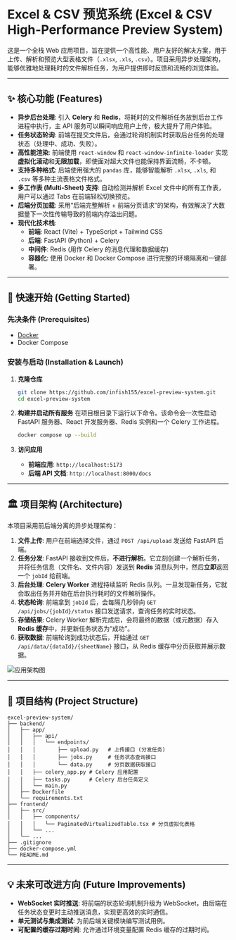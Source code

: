 # Excel & CSV 预览系统 (Excel & CSV High-Performance Preview System)

这是一个全栈 Web 应用项目，旨在提供一个高性能、用户友好的解决方案，用于上传、解析和预览大型表格文件（`.xlsx`, `.xls`, `.csv`）。项目采用异步处理架构，能够优雅地处理耗时的文件解析任务，为用户提供即时反馈和流畅的浏览体验。

---

## ✨ 核心功能 (Features)

- **异步后台处理**: 引入 **Celery** 和 **Redis**，将耗时的文件解析任务放到后台工作进程中执行，主 API 服务可以瞬间响应用户上传，极大提升了用户体验。
- **任务状态轮询**: 前端在提交文件后，会通过轮询机制实时获取后台任务的处理状态（处理中、成功、失败）。
- **高性能渲染**: 前端使用 `react-window` 和 `react-window-infinite-loader` 实现**虚拟化滚动**和**无限加载**，即使面对超大文件也能保持界面流畅，不卡顿。
- **支持多种格式**: 后端使用强大的 `pandas` 库，能够智能解析 `.xlsx`, `.xls`, 和 `.csv` 等多种主流表格文件格式。
- **多工作表 (Multi-Sheet) 支持**: 自动检测并解析 Excel 文件中的所有工作表，用户可以通过 Tabs 在前端轻松切换预览。
- **后端分页加载**: 采用“后端完整解析 + 前端分页请求”的架构，有效解决了大数据量下一次性传输导致的前端内存溢出问题。
- **现代化技术栈**:
    - **前端**: React (Vite) + TypeScript + Tailwind CSS
    - **后端**: FastAPI (Python) + Celery
    - **中间件**: Redis (用作 Celery 的消息代理和数据缓存)
    - **容器化**: 使用 Docker 和 Docker Compose 进行完整的环境隔离和一键部署。

---

## 🚀 快速开始 (Getting Started)

### 先决条件 (Prerequisites)

- [Docker](https://www.docker.com/products/docker-desktop/)
- Docker Compose

### 安装与启动 (Installation & Launch)

1.  **克隆仓库**
    ```bash
    git clone https://github.com/infish155/excel-preview-system.git
    cd excel-preview-system
    ```

2.  **构建并启动所有服务**
    在项目根目录下运行以下命令。该命令会一次性启动 FastAPI 服务器、React 开发服务器、Redis 实例和一个 Celery 工作进程。
    ```bash
    docker compose up --build
    ```

3.  **访问应用**
    - **前端应用**: `http://localhost:5173`
    - **后端 API 文档**: `http://localhost:8000/docs`

---

## 🏛️ 项目架构 (Architecture)

本项目采用前后端分离的异步处理架构：

1.  **文件上传**: 用户在前端选择文件，通过 `POST /api/upload` 发送给 FastAPI 后端。
2.  **任务分发**: FastAPI 接收到文件后，**不进行解析**。它立刻创建一个解析任务，并将任务信息（文件名、文件内容）发送到 **Redis** 消息队列中，然后**立即**返回一个 `jobId` 给前端。
3.  **后台处理**: **Celery Worker** 进程持续监听 Redis 队列。一旦发现新任务，它就会取出任务并开始在后台执行耗时的文件解析操作。
4.  **状态轮询**: 前端拿到 `jobId` 后，会每隔几秒钟向 `GET /api/jobs/{jobId}/status` 接口发送请求，查询任务的实时状态。
5.  **存储结果**: Celery Worker 解析完成后，会将最终的数据（或元数据）存入 **Redis 缓存**中，并更新任务状态为“成功”。
6.  **获取数据**: 前端轮询到成功状态后，开始通过 `GET /api/data/{dataId}/{sheetName}` 接口，从 Redis 缓存中分页获取并展示数据。

![应用架构图](https://i.imgur.com/gK2IBd7.png)

---

## 📁 项目结构 (Project Structure)

```
excel-preview-system/
├── backend/
│   ├── app/
│   │   ├── api/
│   │   │   └── endpoints/
│   │   │       ├── upload.py   # 上传接口 (分发任务)
│   │   │       ├── jobs.py     # 任务状态查询接口
│   │   │       └── data.py     # 分页数据获取接口
│   │   ├── celery_app.py # Celery 应用配置
│   │   ├── tasks.py      # Celery 后台任务定义
│   │   └── main.py
│   ├── Dockerfile
│   └── requirements.txt
├── frontend/
│   ├── src/
│   │   ├── components/
│   │   │   └── PaginatedVirtualizedTable.tsx # 分页虚拟化表格
│   │   └── ...
│   └── ...
├── .gitignore
├── docker-compose.yml
└── README.md
```

---

## 💡 未来可改进方向 (Future Improvements)

- **WebSocket 实时推送**: 将前端的状态轮询机制升级为 WebSocket，由后端在任务状态变更时主动推送消息，实现更高效的实时通信。
- **单元测试与集成测试**: 为前后端关键模块编写测试用例。
- **可配置的缓存过期时间**: 允许通过环境变量配置 Redis 缓存的过期时间。
